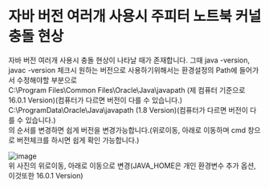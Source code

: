 # 자바 버전 여러개 사용시 주피터 노트북 커널 충돌 현상

자바 버전 여러개 사용시 충돌 현상이 나타날 때가 존재합니다.
그때 java -version, javac -version 체크시 원하는 버전으로 사용하기위해서는 환경설정의 Path에 들어가서 수정해야할 부분으로<br/>
C:\Program Files\Common Files\Oracle\Java\javapath (제 컴퓨터 기준으로 16.0.1 Version)(컴퓨터가 다르면 버전이 다를 수 있습니다.)<br/>
C:\ProgramData\Oracle\Java\javapath (1.8 Version)(컴퓨터가 다르면 버전이 다를 수 있습니다.)<br/>
의 순서를 변경하면 쉽게 버전을 변경가능합니다.(위로이동, 아래로 이동하며 cmd 창으로 버전체크를 하시면 쉽게 확인 가능합니다.)

![image](https://user-images.githubusercontent.com/60413291/154506879-6cae8211-8d18-48d9-9ca5-322d0444f7af.png)
<br>
위 사진의 위로이동, 아래로 이동으로 변경(JAVA_HOME은 개인 환경변수 추가 옵션, 이것또한 16.0.1 Version)
